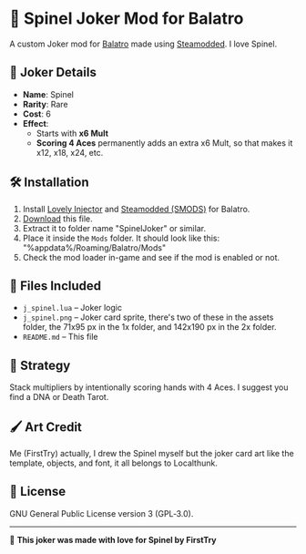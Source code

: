 # 🎴 Spinel Joker Mod for Balatro

A custom Joker mod for [Balatro](https://store.steampowered.com/app/2269430/Balatro/) made using [Steamodded](https://github.com/Steamodded/smods). I love Spinel.

## 🔮 Joker Details

- **Name**: Spinel  
- **Rarity**: Rare  
- **Cost**: 6  
- **Effect**:  
  - Starts with **x6 Mult**
  - **Scoring 4 Aces** permanently adds an extra x6 Mult, so that makes it x12, x18, x24, etc.


## 🛠 Installation

1. Install [Lovely Injector](https://github.com/ethangreen-dev/lovely-injector/releases)
 and [Steamodded (SMODS)](https://github.com/Steamodded/smods/releases) for Balatro.
2. [Download](https://github.com/YourUser/balatro-spinel-joker-mod/releases/latest/download/SpinelJoker-v1.0.0.zip) this file.
3. Extract it to folder name "SpinelJoker" or similar.
4. Place it inside the `Mods` folder. It should look like this: "%appdata%/Roaming/Balatro/Mods"
5. Check the mod loader in-game and see if the mod is enabled or not.

## 📂 Files Included

- `j_spinel.lua` – Joker logic
- `j_spinel.png` – Joker card sprite, there's two of these in the assets folder, the 71x95 px in the 1x folder, and 142x190 px in the 2x folder.
- `README.md` – This file

## 🧠 Strategy

Stack multipliers by intentionally scoring hands with 4 Aces. I suggest you find a DNA or Death Tarot.

## 🖌 Art Credit

Me (FirstTry) actually, I drew the Spinel myself but the joker card art like the template, objects, and font, it all belongs to Localthunk.

## 📜 License

GNU General Public License version 3 (GPL‑3.0).

---

🧪 **This joker was made with love for Spinel by FirstTry**
